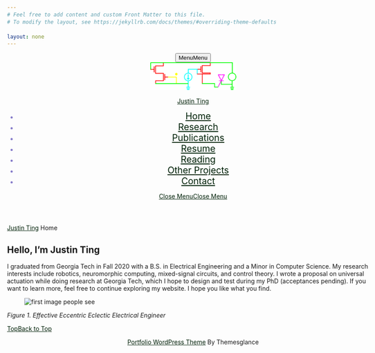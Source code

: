 ```yaml
---
# Feel free to add content and custom Front Matter to this file.
# To modify the layout, see https://jekyllrb.com/docs/themes/#overriding-theme-defaults

layout: none
---
```

<html lang="en-US">
<head>
  <meta charset="UTF-8">
  <meta name="viewport" content="width=device-width">
  <title>Justin Ting</title>
<!-- <link rel='dns-prefetch' href='//fonts.googleapis.com' />
<link rel='dns-prefetch' href='//s.w.org' /> -->
<!-- <link rel="alternate" type="application/rss+xml" title="Justin Ting &raquo; Feed" href="http://sigfyg.github.io/sigfyg/feed/" />
<link rel="alternate" type="application/rss+xml" title="Justin Ting &raquo; Comments Feed" href="http://sigfyg.github.io/sigfyg/comments/feed/" />
		<script type="text/javascript">
			window._wpemojiSettings = {"baseUrl":"https:\/\/s.w.org\/images\/core\/emoji\/13.0.1\/72x72\/","ext":".png","svgUrl":"https:\/\/s.w.org\/images\/core\/emoji\/13.0.1\/svg\/","svgExt":".svg","source":{"concatemoji":"http:\/\/sigfyg.github.io\/sigfyg\/wp-includes\/js\/wp-emoji-release.min.js?ver=5.6"}};
			!function(e,a,t){var r,n,o,i,p=a.createElement("canvas"),s=p.getContext&&p.getContext("2d");function c(e,t){var a=String.fromCharCode;s.clearRect(0,0,p.width,p.height),s.fillText(a.apply(this,e),0,0);var r=p.toDataURL();return s.clearRect(0,0,p.width,p.height),s.fillText(a.apply(this,t),0,0),r===p.toDataURL()}function l(e){if(!s||!s.fillText)return!1;switch(s.textBaseline="top",s.font="600 32px Arial",e){case"flag":return!c([127987,65039,8205,9895,65039],[127987,65039,8203,9895,65039])&&(!c([55356,56826,55356,56819],[55356,56826,8203,55356,56819])&&!c([55356,57332,56128,56423,56128,56418,56128,56421,56128,56430,56128,56423,56128,56447],[55356,57332,8203,56128,56423,8203,56128,56418,8203,56128,56421,8203,56128,56430,8203,56128,56423,8203,56128,56447]));case"emoji":return!c([55357,56424,8205,55356,57212],[55357,56424,8203,55356,57212])}return!1}function d(e){var t=a.createElement("script");t.src=e,t.defer=t.type="text/javascript",a.getElementsByTagName("head")[0].appendChild(t)}for(i=Array("flag","emoji"),t.supports={everything:!0,everythingExceptFlag:!0},o=0;o<i.length;o++)t.supports[i[o]]=l(i[o]),t.supports.everything=t.supports.everything&&t.supports[i[o]],"flag"!==i[o]&&(t.supports.everythingExceptFlag=t.supports.everythingExceptFlag&&t.supports[i[o]]);t.supports.everythingExceptFlag=t.supports.everythingExceptFlag&&!t.supports.flag,t.DOMReady=!1,t.readyCallback=function(){t.DOMReady=!0},t.supports.everything||(n=function(){t.readyCallback()},a.addEventListener?(a.addEventListener("DOMContentLoaded",n,!1),e.addEventListener("load",n,!1)):(e.attachEvent("onload",n),a.attachEvent("onreadystatechange",function(){"complete"===a.readyState&&t.readyCallback()})),(r=t.source||{}).concatemoji?d(r.concatemoji):r.wpemoji&&r.twemoji&&(d(r.twemoji),d(r.wpemoji)))}(window,document,window._wpemojiSettings);
		</script> -->
<style type="text/css">
img.wp-smiley,
img.emoji {
	display: inline !important;
	border: none !important;
	box-shadow: none !important;
	height: 1em !important;
	width: 1em !important;
	margin: 0 .07em !important;
	vertical-align: -0.1em !important;
	background: none !important;
	padding: 0 !important;
}

</style>
<!-- <link rel='stylesheet' id='wp-block-library-css'  href='wp-includes/css/dist/block-library/style.min.css?ver=5.6' type='text/css' media='all' /> -->
<link rel='stylesheet' id='wp-block-library-css'  href='wp-includes/css/dist/block-library/style.min.css' type='text/css' media='all' />
<link rel='stylesheet' id='wp-block-library-theme-css'  href='wp-includes/css/dist/block-library/theme.min.css' type='text/css' media='all' />
<!-- <link rel='stylesheet' id='raratheme-companion-css'  href='wp-content/plugins/raratheme-companion/public/css/raratheme-companion-public.min.css' type='text/css' media='all' /> -->
<link rel='stylesheet' id='multipurpose-portfolio-font-css'  href='//fonts.googleapis.com/css?family=Staatliches%7CKalam%3A300%2C400%2C700%7CPT+Sans%3A300%2C400%2C600%2C700%2C800%2C900%7CRoboto%3A400%2C700%7CRoboto+Condensed%3A400%2C700%7COpen+Sans%7COverpass%7CMontserrat%3A300%2C400%2C600%2C700%2C800%2C900%7CPlayball%3A300%2C400%2C600%2C700%2C800%2C900%7CAlegreya%3A300%2C400%2C600%2C700%2C800%2C900%7CJulius+Sans+One%7CArsenal%7CSlabo%7CLato%7COverpass+Mono%7CSource+Sans+Pro%7CRaleway%7CMerriweather%7CDroid+Sans%7CRubik%7CLora%7CUbuntu%7CCabin%7CArimo%7CPlayfair+Display%7CQuicksand%7CPadauk%7CMuli%7CInconsolata%7CBitter%7CPacifico%7CIndie+Flower%7CVT323%7CDosis%7CFrank+Ruhl+Libre%7CFjalla+One%7COxygen%7CArvo%7CNoto+Serif%7CLobster%7CCrimson+Text%7CYanone+Kaffeesatz%7CAnton%7CLibre+Baskerville%7CBree+Serif%7CGloria+Hallelujah%7CJosefin+Sans%7CAbril+Fatface%7CVarela+Round%7CVampiro+One%7CShadows+Into+Light%7CCuprum%7CRokkitt%7CVollkorn%7CFrancois+One%7COrbitron%7CPatua+One%7CAcme%7CSatisfy%7CJosefin+Slab%7CQuattrocento+Sans%7CArchitects+Daughter%7CRusso+One%7CMonda%7CRighteous%7CLobster+Two%7CHammersmith+One%7CCourgette%7CPermanent+Marker%7CCherry+Swash%7CCormorant+Garamond%7CPoiret+One%7CBenchNine%7CEconomica%7CHandlee%7CCardo%7CAlfa+Slab+One%7CAveria+Serif+Libre%7CCookie%7CChewy%7CGreat+Vibes%7CComing+Soon%7CPhilosopher%7CDays+One%7CKanit%7CShrikhand%7CTangerine%7CIM+Fell+English+SC%7CBoogaloo%7CBangers%7CFredoka+One%7CBad+Script%7CVolkhov%7CShadows+Into+Light+Two%7CMarck+Script%7CSacramento%7CUnica+One%7CNoto+Sans%3A400%2C400i%2C700%2C700i&#038;ver=5.6' type='text/css' media='all' />
<link rel='stylesheet' id='bootstrap-css'  href='wp-content/themes/multipurpose-portfolio/css/bootstrap.css' type='text/css' media='all' />
<link rel='stylesheet' id='multipurpose-portfolio-basic-style-css'  href='wp-content/themes/multipurpose-portfolio/style.css' type='text/css' media='all' />
<style id='multipurpose-portfolio-basic-style-inline-css' type='text/css'>

		p,span{
		    color:#000000!important;
		    font-family: Arimo;
		    font-size: ;
		}
		a{
		    color:#002108!important;
		    font-family: ;
		}
		li{
		    color:#847ac9!important;
		    font-family: ;
		}
		h1{
		    color:#c6c6c6!important;
		    font-family: !important;
		    font-size: 0!important;
		}
		h2{
		    color:!important;
		    font-family: !important;
		    font-size: 20!important;
		}
		h3{
		    color:#0a0606!important;
		    font-family: Crimson Text!important;
		    font-size: 10!important;
		}
		h4{
		    color:!important;
		    font-family: !important;
		    font-size: 0!important;
		}
		h5{
		    color:!important;
		    font-family: !important;
		    font-size: 0!important;
		}
		h6{
		    color:!important;
		    font-family: !important;
		    font-size: 0!important;
		}
	
 a.button, #footer input[type="submit"], input[type="submit"], .nav-menu ul ul a, .logo, .read-more a, .post-info, h1.page-title, h1.search-title, .blogbtn a, .footerinner .tagcloud a:hover, .woocommerce span.onsale, .woocommerce #respond input#submit, .woocommerce a.button, .woocommerce button.button, .woocommerce input.button,.woocommerce #respond input#submit.alt, .woocommerce a.button.alt, .woocommerce button.button.alt, .woocommerce input.button.alt, nav.woocommerce-MyAccount-navigation ul li, #comments input[type="submit"].submit, #sidebar h3, #sidebar input[type="submit"], #sidebar .tagcloud a:hover, .pagination a:hover, .pagination .current, span.meta-nav, #comments a.comment-reply-link, .tags a:hover, .woocommerce-product-search button, .back-to-top, .woocommerce .widget_price_filter .ui-slider-horizontal .ui-slider-range, .woocommerce .widget_price_filter .ui-slider .ui-slider-handle, .woocommerce nav.woocommerce-pagination ul li a:hover, .woocommerce nav.woocommerce-pagination ul li span.current{background-color: #000a00;}.woocommerce .widget_shopping_cart .buttons a:hover, .woocommerce.widget_shopping_cart .buttons a:hover, .woocommerce .widget_price_filter .price_slider_amount .button:hover{background-color: #000a00 !important;} a, a:hover, .social-icon i:hover, input.search-field,  #footer h3, .woocommerce-message::before,  span.post-title, .tags a i, .woocommerce nav.woocommerce-pagination ul li a, .woocommerce nav.woocommerce-pagination ul li span{color: #000a00;} 
		@media screen and (max-width:1000px){
			.nav-menu ul li a:hover{border-left-color: #000a00;} 
			.nav-menu ul li a:hover{color: #000a00;} 
		} .nav-menu ul ul a:hover{border-left-color: #000a00;} .back-to-top::before{border-bottom-color: #000a00;}  input.search-field, .blog-sec, .inner, .woocommerce-message, .woocommerce ul.products li.product, .woocommerce-page ul.products li.product, #sidebar .widget, .pagination a:hover, .pagination .current, .tags a:hover, .nav-menu ul ul, .woocommerce nav.woocommerce-pagination ul li a, .woocommerce nav.woocommerce-pagination ul li span{border-color: #000a00;}body{max-width: 100%;}#banner img{opacity:0.9}#banner .banner-box{text-align:right;}#banner .banner-box{left: auto; right:9%;}#banner .social-media{right:auto; left: 10%;}@media screen and (max-width: 720px) and (min-width: 320px){#banner .banner-box{width:auto; }#banner .social-media{right: 10%; left:auto; text-align:right;}} 
/*		.tg-loader{border-color: #8224e3;}  
		.tg-loader-inner, .preloader .preloader-container .animated-preloader, .preloader .preloader-container .animated-preloader:before{background-color: #8224e3;}  
		#overlayer, .preloader{background-color: #ffffff;}  */
		.page-template-custom-front-page #header{top: 10px;} .blogbtn a, .read-more a, #comments input[type="submit"].submit{border-radius: 0px;}#footer .copyright p{text-align: center;}#footer .copyright p{font-size: px;}.page-template-custom-front-page #header{position: static; background-color:#efefef; padding: 10px 0;}.top-bar, .page-template-custom-front-page .top-bar{padding-top: px; padding-bottom: 10px; }.woocommerce ul.products li.product, .woocommerce-page ul.products li.product{padding-top: 10px; padding-bottom: 10px; padding-left: 10px; padding-right: 10px;}.woocommerce ul.products li.product .button, .woocommerce div.product form.cart .button, a.button.wc-forward, .woocommerce .cart .button, .woocommerce .cart input.button, .woocommerce #payment #place_order, .woocommerce-page #payment #place_order, button.woocommerce-button.button.woocommerce-form-login__submit, .woocommerce button.button:disabled, .woocommerce button.button:disabled[disabled]{padding-top: 10px; padding-bottom: 10px; padding-left: 15px; padding-right: 15px;}.woocommerce span.onsale {border-radius: 50px;}.woocommerce ul.products li.product .onsale{ left:auto; right:0;}#banner img {opacity: 1;}#banner {background-color: #ffffff;}#comments textarea{ width:100%;}.footerinner{background: url(wp-content/uploads/2021/01/electrons.jpg);} .fixed-header{ padding-top: px; padding-bottom: px}.nav-menu li a{font-size: 21px;}#page-site-header{background-image: url(wp-content/uploads/2021/01/cropped-neuron-scaled-1.jpg); background-size: cover;}

        #header{
			background-image:url('wp-content/uploads/2021/01/cropped-neuron-scaled-1.jpg');
			background-position: center top;
		}
</style>

<link rel='stylesheet' id='font-awesome-css'  href='wp-content/themes/multipurpose-portfolio/css/fontawesome-all.css' type='text/css' media='all' />
<link rel='stylesheet' id='block-style-css'  href='wp-content/themes/multipurpose-portfolio/css/blocks-style.css' type='text/css' media='all' />
<!-- <link rel='stylesheet' id='animate-css'  href='wp-content/themes/multipurpose-portfolio/css/animate.css' type='text/css' media='all' /> -->

<!-- <script type='text/javascript' src='wp-includes/js/jquery/jquery.min.js?ver=3.5.1' id='jquery-core-js'></script>
<script type='text/javascript' src='wp-includes/js/jquery/jquery-migrate.min.js?ver=3.3.2' id='jquery-migrate-js'></script>
<script type='text/javascript' src='wp-content/themes/multipurpose-portfolio/js/custom.js?ver=5.6' id='multipurpose-portfolio-customscripts-js'></script>
<script type='text/javascript' src='http://sigfyg.github.io/sigfyg/wp-content/themes/multipurpose-portfolio/js/bootstrap.js?ver=5.6' id='bootstrap-js'></script> -->

<link rel="https://api.w.org/" href="wp-json" /><link rel="alternate" type="application/json" href="http://sigfyg.github.io/sigfyg/wp-json/wp/v2/pages/33" /><link rel="EditURI" type="application/rsd+xml" title="RSD" href="http://sigfyg.github.io/sigfyg/xmlrpc.php?rsd" />
<link rel="wlwmanifest" type="application/wlwmanifest+xml" href="http://sigfyg.github.io/sigfyg/wp-includes/wlwmanifest.xml" /> 
<meta name="generator" content="WordPress 5.6" />
<link rel="canonical" href="http://sigfyg.github.io/sigfyg/_site" />
<link rel='shortlink' href='http://sigfyg.github.io/sigfyg/_site' />
<link rel="alternate" type="application/json+oembed" href="http://sigfyg.github.io/sigfyg/wp-json/oembed/1.0/embed?url=http%3A%2F%2Fhttp://sigfyg.github.io/sigfyg%2F" />
<link rel="alternate" type="text/xml+oembed" href="http://sigfyg.github.io/sigfyg/wp-json/oembed/1.0/embed?url=http%3A%2F%2Fhttp://sigfyg.github.io/sigfyg%2F&#038;format=xml" />

<style type="text/css">.recentcomments a{display:inline !important;padding:0 !important;margin:0 !important;}</style><style type="text/css" id="custom-background-css">

body.custom-background { background-color: #fcfcfc; }
</style>
<link rel="icon" href="wp-content/uploads/2021/01/cropped-ppic_transparent-1-32x32.png" sizes="32x32" />
<link rel="icon" href="wp-content/uploads/2021/01/cropped-ppic_transparent-1-192x192.png" sizes="192x192" />
<link rel="apple-touch-icon" href="wp-content/uploads/2021/01/cropped-ppic_transparent-1-180x180.png" />
<meta name="msapplication-TileImage" content="wp-content/uploads/2021/01/cropped-ppic_transparent-1-270x270.png" />

</head>
<body class="home page-template-default page page-id-33 custom-background wp-custom-logo">
		
<!-- <div id="overlayer"></div>
<span class="tg-loader">
	<span class="tg-loader-inner"></span>
</span> -->
<header role="banner">
<!-- <a class="screen-reader-text skip-link" href="#maincontent">Skip to content<span class="screen-reader-text">Skip to content</span></a> -->
	<div class="toggle-menu responsive-menu">
	     <button role="tab" class="mobiletoggle"><i class="fas fa-bars"></i>Menu<span class="screen-reader-text">Menu</span></button>
	</div>
<div id="header">
	<div class="container">
		<div class="row m-0">
			<div class="col-lg-3 col-md-4 pr-0">
				<div class="logo">
				   <div class="site-logo">
						<style>
							.custom-logo {
							height: 64px;
							max-height: 240px;
							max-width: 240px;
							width: 199px;
							}
						</style>
						<a href="http://sigfyg.github.io/sigfyg/_site" class="custom-logo-link" rel="home" aria-current="page"><img width="240" height="77" src="wp-content/uploads/2021/01/cropped-banner_transparent-1.png" class="custom-logo" alt="Justin Ting" /></a>
					</div>
					<p class="site-title"><a href="http://sigfyg.github.io/sigfyg/_site" rel="home">Justin Ting</a></p>
				</div>
			</div>
				<div class="col-lg-9 col-md-8 pl-0">
					<div class="after-logo close-sticky">
						<div class="row">
						    <div class="col-lg-12 col-md-11">
						        <div id="sidelong-menu" class="nav side-nav">
						            <nav id="primary-site-navigation" class="nav-menu" role="navigation" aria-label="Top Menu">
						              <div class="main-menu-navigation clearfix"><ul id="menu-main-menu" class="clearfix mobile_nav"><li id="menu-item-62" class="menu-item menu-item-type-post_type menu-item-object-page menu-item-home current-menu-item page_item page-item-33 current_page_item menu-item-62"><a href="http://sigfyg.github.io/sigfyg/_site" aria-current="page">Home</a></li>
<li id="menu-item-67" class="menu-item menu-item-type-post_type menu-item-object-page menu-item-67"><a href="research">Research</a></li>
<li id="menu-item-65" class="menu-item menu-item-type-post_type menu-item-object-page menu-item-65"><a href="publications">Publications</a></li>
<li id="menu-item-68" class="menu-item menu-item-type-post_type menu-item-object-page menu-item-68"><a href="resume">Resume</a></li>
<li id="menu-item-66" class="menu-item menu-item-type-post_type menu-item-object-page menu-item-66"><a href="reading">Reading</a></li>
<li id="menu-item-64" class="menu-item menu-item-type-post_type menu-item-object-page menu-item-64"><a href="other-projects">Other Projects</a></li>
<li id="menu-item-63" class="menu-item menu-item-type-post_type menu-item-object-page menu-item-63"><a href="contact">Contact</a></li>
</ul></div>						                    <a href="javascript:void(0)" class="closebtn responsive-menu">Close Menu<i class="fas fa-times-circle"></i><span class="screen-reader-text">Close Menu</span></a>
						                </nav>
						            </div>
						    	</div>
						 	</div>
						</div>
					</div>
				</div>
			</div>
		</div>
	</header>

	

<main id="maincontent" role="main" class="main-wrap-box">
    <div class="container">
                                    <div id="wrapper">
                    <div class="feature-box">
                        <div class="bradcrumbs">
                            <a href="http://sigfyg.github.io/sigfyg/_site">Justin Ting</a> Home                        </div>
                    </div>
                    <div class="feature-box">
                        <h1>Home</h1>
                                                <div class="entry-content">
                            
<h2>Hello, I&#8217;m Justin Ting</h2>



<div class="wp-block-columns">
<div class="wp-block-column">
<p>I graduated from Georgia Tech in Fall 2020 with a B.S. in Electrical Engineering and a Minor in Computer Science. My research interests include robotics, neuromorphic computing, mixed-signal circuits, and control theory. I wrote a proposal on universal actuation while doing research at Georgia Tech, which I hope to design and test during my PhD (acceptances pending). If you want to learn more, feel free to continue exploring my website. I hope you like what you find.</p>
</div>



<div class="wp-block-column">
<figure class="wp-block-image size-large"><img loading="lazy" width="768" height="1024" src="wp-content/uploads/2021/01/IMG_0589-768x1024.jpg" alt="first image people see" class="wp-image-32" srcset="wp-content/uploads/2021/01/IMG_0589-768x1024.jpg 768w, wp-content/uploads/2021/01/IMG_0589-225x300.jpg 225w, wp-content/uploads/2021/01/IMG_0589-600x800.jpg 600w, wp-content/uploads/2021/01/IMG_0589.jpg 971w" sizes="(max-width: 768px) 100vw, 768px" /></figure>



<p><em>Figure 1. Effective Eccentric Eclectic Electrical Engineer</em></p>
</div>
</div>
</div>
</div>
                           
<div class="clear"></div>   
    <div class="feature-box">
    </div> 
</div>
</div>
</main>


<a href="#content" class="back-to-top scroll-right">Top<span class="screen-reader-text">Back to Top</span></a>
  <footer role="contentinfo" id="footer">
      <div class="inner">
    <div class="container">
      <div class="copyright">
        <p><a href=https://www.themesglance.com/themes/free-wordpress-portfolio-themes/ target='_blank'>Portfolio WordPress Theme</a> By Themesglance</p>
      </div>
    </div>
  </div>
</footer>
<!-- <script type='text/javascript' src='wp-content/plugins/raratheme-companion/public/js/isotope.pkgd.min.js?ver=3.0.5' id='isotope-pkgd-js'></script> -->
<script type='text/javascript' src='wp-includes/js/imagesloaded.min.js?ver=4.1.4' id='imagesloaded-js'></script>
<script type='text/javascript' src='wp-includes/js/masonry.min.js?ver=4.2.2' id='masonry-js'></script>
<!-- <script type='text/javascript' src='wp-content/plugins/raratheme-companion/public/js/raratheme-companion-public.min.js?ver=1.3.6' id='raratheme-companion-js'></script>
<script type='text/javascript' src='wp-content/plugins/raratheme-companion/public/js/fontawesome/all.min.js?ver=5.6.3' id='all-js'></script>
<script type='text/javascript' src='wp-content/plugins/raratheme-companion/public/js/fontawesome/v4-shims.min.js?ver=5.6.3' id='v4-shims-js'></script> -->
<script type='text/javascript' src='wp-content/themes/multipurpose-portfolio/js/jquery.superfish.js?ver=5.6' id='jquery-superfish-js'></script>
<script type='text/javascript' src='wp-includes/js/wp-embed.min.js?ver=5.6' id='wp-embed-js'></script>
</body>
</html>
